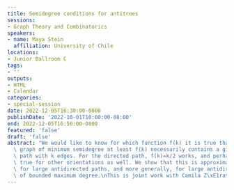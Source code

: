 ```yaml
---
title: Semidegree conditions for antitrees
sessions:
- Graph Theory and Combinatorics
speakers:
- name: Maya Stein
  affiliation: University of Chile
locations:
- Junior Ballroom C
tags:
- ''
outputs:
- HTML
- Calendar
categories:
- special-session
date: 2022-12-05T16:30:00-0800
publishDate: '2022-10-01T10:00:00-08:00'
end: 2022-12-05T16:50:00-0800
featured: 'false'
draft: 'false'
abstract: "We would like to know for which function f(k) it is true that any oriented\
  \ graph of minimum semidegree at least f(k) necessarily contains a given oriented\
  \ path with k edges. For the directed path, f(k)=k/2 works, and perhaps this is\
  \ true for other orientations as well. We show that this is approximately the case\
  \ for large antidirected paths, and more generally, for large antidirected trees\
  \ of bounded maximum degree.\nThis is joint work with Camila Z\xE1rate."
---
```

